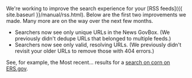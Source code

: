 We're working to improve the search experience for your [RSS feeds]({{ site.baseurl }}/manual/rss.html). Below are the first two improvements we made. Many more are on the way over the next few months.

* Searchers now see only unique URLs in the News GovBox. (We previously didn't dedupe URLs that belonged to multiple feeds.)
* Searchers now see only valid, resolving URLs. (We previously didn't revisit your older URLs to remove those with 404 errors.)

See, for example, the Most recent... results for a [search on corn on ERS.gov](https://search.ers.usda.gov/search?affiliate=ers&query=corn&m=true).